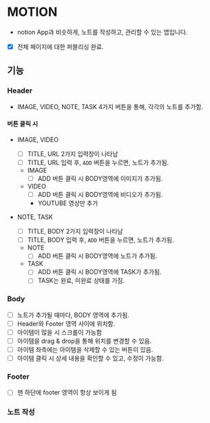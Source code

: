 # MOTION

- notion App과 비슷하게, 노트를 작성하고, 관리할 수 있는 앱입니다.

- [x] 전체 페이지에 대한 퍼블리싱 완료.

## 기능

### Header

- IMAGE, VIDEO, NOTE, TASK 4가지 버튼을 통해, 각각의 노트를 추가함.

#### 버튼 클릭 시

- IMAGE, VIDEO

  - [ ] TITLE, URL 2가지 입력창이 나타남
  - [ ] TITLE, URL 입력 후, `ADD` 버튼을 누르면, 노트가 추가됨.
  - IMAGE
    - [ ] ADD 버튼 클릭 시 BODY영역에 이미지가 추가됨.
  - VIDEO
    - [ ] ADD 버튼 클릭 시 BODY영역에 비디오가 추가됨.
    - YOUTUBE 영상만 추가

- NOTE, TASK
  - [ ] TITLE, BODY 2가지 입력창이 나타남
  - [ ] TITLE, BODY 입력 후, `ADD` 버튼을 누르면, 노트가 추가됨.
  - NOTE
    - [ ] ADD 버튼 클릭 시 BODY영역에 노트가 추가됨.
  - TASK
    - [ ] ADD 버튼 클릭 시 BODY영역에 TASK가 추가됨.
    - [ ] TASK는 완료, 미완료 상태를 가짐.

### Body

- [ ] 노트가 추가될 때마다, BODY 영역에 추가됨.
- [ ] Header와 Footer 영역 사이에 위치함.
- [ ] 아이템이 많을 시 스크롤이 가능함
- [ ] 아이템을 drag & drop을 통해 위치를 변경할 수 있음.
- [ ] 아이템 좌측에는 아이템을 삭제할 수 있는 버튼이 있음.
- [ ] 아이템 클릭 시 상세 내용을 확인할 수 있고, 수정이 가능함.

### Footer

- [ ] 맨 하단에 footer 영역이 항상 보이게 됨

### 노트 작성
